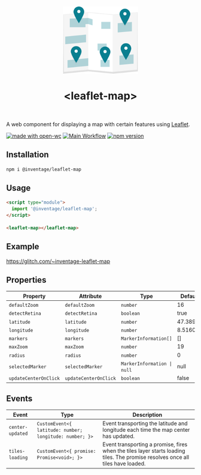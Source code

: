 <div align="center">
  <br>
  <img src="media/undraw_Map_light_3hjy.svg" width="200" alt="undraw.co map illustration">
  <br>
  <h1>&#x3C;leaflet-map&#x3E;</h1>
  <br>
</div>

A web component for displaying a map with certain features using [Leaflet].

[![made with open-wc](https://img.shields.io/badge/made%20with-open--wc-%23217ff9?style=flat-square)](https://open-wc.org)
[![Main Workflow](https://img.shields.io/github/workflow/status/inventage/leaflet-map/Main%20Workflow?style=flat-square)](https://github.com/inventage/leaflet-map/actions?query=workflow%3A"Main+Workflow")
[![npm version](https://img.shields.io/npm/v/@inventage/leaflet-map?style=flat-square)](https://www.npmjs.com/package/@inventage/leaflet-map)

## Installation

```bash
npm i @inventage/leaflet-map
```

## Usage

```html
<script type="module">
  import '@inventage/leaflet-map';
</script>

<leaflet-map></leaflet-map>
```

## Example

https://glitch.com/~inventage-leaflet-map

## Properties

| Property              | Attribute             | Type                        | Default  |
| --------------------- | --------------------- | --------------------------- | -------- |
| `defaultZoom`         | `defaultZoom`         | `number`                    | 16       |
| `detectRetina`        | `detectRetina`        | `boolean`                   | true     |
| `latitude`            | `latitude`            | `number`                    | 47.38991 |
| `longitude`           | `longitude`           | `number`                    | 8.51604  |
| `markers`             | `markers`             | `MarkerInformation[]`       | []       |
| `maxZoom`             | `maxZoom`             | `number`                    | 19       |
| `radius`              | `radius`              | `number`                    | 0        |
| `selectedMarker`      | `selectedMarker`      | `MarkerInformation \| null` | null     |
| `updateCenterOnClick` | `updateCenterOnClick` | `boolean`                   | false    |

## Events

| Event            | Type                                                    | Description                                                                                                                     |
| ---------------- | ------------------------------------------------------- | ------------------------------------------------------------------------------------------------------------------------------- |
| `center-updated` | `CustomEvent<{ latitude: number; longitude: number; }>` | Event transporting the latitude and longitude each time the map center has updated.                                             |
| `tiles-loading`  | `CustomEvent<{ promise: Promise<void>; }>`              | Event transporting a promise, fires when the tiles layer starts loading tiles. The promise resolves once all tiles have loaded. |

[leaflet]: https://leafletjs.com/
